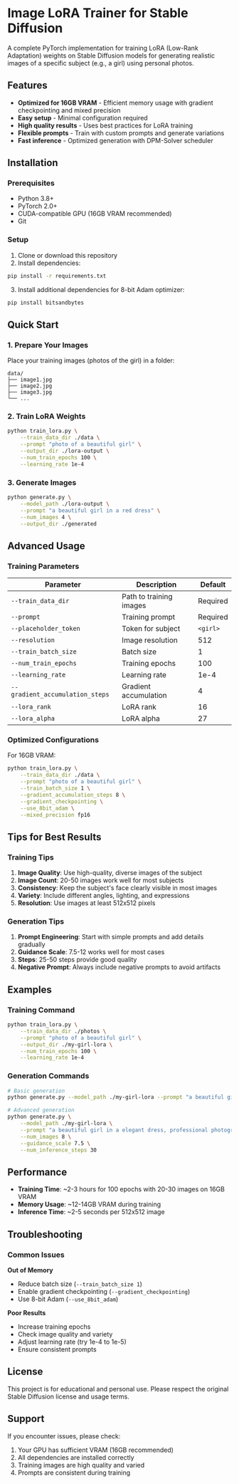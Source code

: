 # Image LoRA Trainer for Stable Diffusion

A complete PyTorch implementation for training LoRA (Low-Rank Adaptation) weights on Stable Diffusion models for generating realistic images of a specific subject (e.g., a girl) using personal photos.

## Features

- **Optimized for 16GB VRAM** - Efficient memory usage with gradient checkpointing and mixed precision
- **Easy setup** - Minimal configuration required
- **High quality results** - Uses best practices for LoRA training
- **Flexible prompts** - Train with custom prompts and generate variations
- **Fast inference** - Optimized generation with DPM-Solver scheduler

## Installation

### Prerequisites

- Python 3.8+
- PyTorch 2.0+
- CUDA-compatible GPU (16GB VRAM recommended)
- Git

### Setup

1. Clone or download this repository
2. Install dependencies:
```bash
pip install -r requirements.txt
```

3. Install additional dependencies for 8-bit Adam optimizer:
```bash
pip install bitsandbytes
```

## Quick Start

### 1. Prepare Your Images

Place your training images (photos of the girl) in a folder:
```
data/
├── image1.jpg
├── image2.jpg
├── image3.jpg
└── ...
```

### 2. Train LoRA Weights

```bash
python train_lora.py \
    --train_data_dir ./data \
    --prompt "photo of a beautiful girl" \
    --output_dir ./lora-output \
    --num_train_epochs 100 \
    --learning_rate 1e-4
```

### 3. Generate Images

```bash
python generate.py \
    --model_path ./lora-output \
    --prompt "a beautiful girl in a red dress" \
    --num_images 4 \
    --output_dir ./generated
```

## Advanced Usage

### Training Parameters

| Parameter | Description | Default |
|-----------|-------------|---------|
| `--train_data_dir` | Path to training images | Required |
| `--prompt` | Training prompt | Required |
| `--placeholder_token` | Token for subject | `<girl>` |
| `--resolution` | Image resolution | 512 |
| `--train_batch_size` | Batch size | 1 |
| `--num_train_epochs` | Training epochs | 100 |
| `--learning_rate` | Learning rate | 1e-4 |
| `--gradient_accumulation_steps` | Gradient accumulation | 4 |
| `--lora_rank` | LoRA rank | 16 |
| `--lora_alpha` | LoRA alpha | 27 |

### Optimized Configurations

For 16GB VRAM:
```bash
python train_lora.py \
    --train_data_dir ./data \
    --prompt "photo of a beautiful girl" \
    --train_batch_size 1 \
    --gradient_accumulation_steps 8 \
    --gradient_checkpointing \
    --use_8bit_adam \
    --mixed_precision fp16
```

## Tips for Best Results

### Training Tips

1. **Image Quality**: Use high-quality, diverse images of the subject
2. **Image Count**: 20-50 images work well for most subjects
3. **Consistency**: Keep the subject's face clearly visible in most images
4. **Variety**: Include different angles, lighting, and expressions
5. **Resolution**: Use images at least 512x512 pixels

### Generation Tips

1. **Prompt Engineering**: Start with simple prompts and add details gradually
2. **Guidance Scale**: 7.5-12 works well for most cases
3. **Steps**: 25-50 steps provide good quality
4. **Negative Prompt**: Always include negative prompts to avoid artifacts

## Examples

### Training Command
```bash
python train_lora.py \
    --train_data_dir ./photos \
    --prompt "photo of a beautiful girl" \
    --output_dir ./my-girl-lora \
    --num_train_epochs 100 \
    --learning_rate 1e-4
```

### Generation Commands
```bash
# Basic generation
python generate.py --model_path ./my-girl-lora --prompt "a beautiful girl smiling"

# Advanced generation
python generate.py \
    --model_path ./my-girl-lora \
    --prompt "a beautiful girl in a elegant dress, professional photography, soft lighting" \
    --num_images 8 \
    --guidance_scale 7.5 \
    --num_inference_steps 30
```

## Performance

- **Training Time**: ~2-3 hours for 100 epochs with 20-30 images on 16GB VRAM
- **Memory Usage**: ~12-14GB VRAM during training
- **Inference Time**: ~2-5 seconds per 512x512 image

## Troubleshooting

### Common Issues

**Out of Memory**
- Reduce batch size (`--train_batch_size 1`)
- Enable gradient checkpointing (`--gradient_checkpointing`)
- Use 8-bit Adam (`--use_8bit_adam`)

**Poor Results**
- Increase training epochs
- Check image quality and variety
- Adjust learning rate (try 1e-4 to 1e-5)
- Ensure consistent prompts

## License

This project is for educational and personal use. Please respect the original Stable Diffusion license and usage terms.

## Support

If you encounter issues, please check:
1. Your GPU has sufficient VRAM (16GB recommended)
2. All dependencies are installed correctly
3. Training images are high quality and varied
4. Prompts are consistent during training